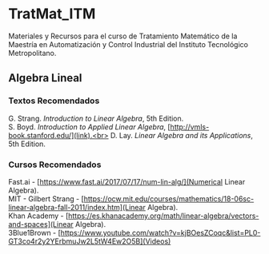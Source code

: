 # TratMat_ITM
Materiales y Recursos para el curso de Tratamiento Matemático de la Maestría en Automatización y Control Industrial del Instituto Tecnológico Metropolitano.


## Algebra Lineal

### Textos Recomendados
G. Strang. *Introduction to Linear Algebra*, 5th Edition.<br>
S. Boyd. *Introduction to Applied Linear Algebra*, [http://vmls-book.stanford.edu/](link).<br>
D. Lay. *Linear Algebra and its Applications*, 5th Edition.<br>

### Cursos Recomendados 
Fast.ai -  [https://www.fast.ai/2017/07/17/num-lin-alg/](Numerical Linear Algebra).<br>
MIT - Gilbert Strang - [https://ocw.mit.edu/courses/mathematics/18-06sc-linear-algebra-fall-2011/index.htm](Linear Algebra).<br>
Khan Academy - [https://es.khanacademy.org/math/linear-algebra/vectors-and-spaces](Linear Algebra).<br>
3Blue1Brown - [https://www.youtube.com/watch?v=kjBOesZCoqc&list=PL0-GT3co4r2y2YErbmuJw2L5tW4Ew2O5B](Videos)

